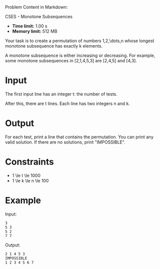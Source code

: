 Problem Content in Markdown:


CSES \- Monotone Subsequences




* **Time limit:** 1\.00 s
* **Memory limit:** 512 MB




Your task is to create a permutation of numbers 1,2,\\dots,n whose longest monotone subsequence has exactly k elements.


A monotone subsequence is either increasing or decreasing. For example, some monotone subsequences in \[2,1,4,5,3] are \[2,4,5] and \[4,3].


Input
=====


The first input line has an integer t: the number of tests.


After this, there are t lines. Each line has two integers n and k.


Output
======


For each test, print a line that contains the permutation. You can print any valid solution. If there are no solutions, print "IMPOSSIBLE".


Constraints
===========


* 1 \\le t \\le 1000
* 1 \\le k \\le n \\le 100


Example
=======


Input:



```
3
5 3
5 2
7 7

```

Output:



```
2 1 4 5 3
IMPOSSIBLE
1 2 3 4 5 6 7

```
 
